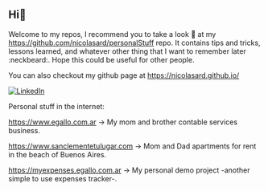## Hi:loudspeaker:
Welcome to my repos, I recommend you to take a look :eyes: at my https://github.com/nicolasard/personalStuff repo. It contains tips and tricks, lessons learned, and whatever other thing that I want to remember later :neckbeard:. Hope this could be useful for other people.

You can also checkout my github page at https://nicolasard.github.io/

[![LinkedIn](https://img.shields.io/badge/Linked-In-0c66c3.svg)](https://www.linkedin.com/in/nicolas-ardison/)

Personal stuff in the internet:

https://www.egallo.com.ar -> My mom and brother contable services business.

https://www.sanclementetulugar.com -> Mom and Dad apartments for rent in the beach of Buenos Aires.

https://myexpenses.egallo.com.ar -> My personal demo project -another simple to use expenses tracker-. 
